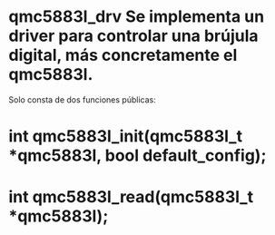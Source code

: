 # qmc5883l_drv Se implementa un driver para controlar una brújula digital, más concretamente el qmc5883l.

Solo consta de dos funciones públicas: 

# int qmc5883l_init(qmc5883l_t *qmc5883l, bool default_config);

# int qmc5883l_read(qmc5883l_t *qmc5883l);
